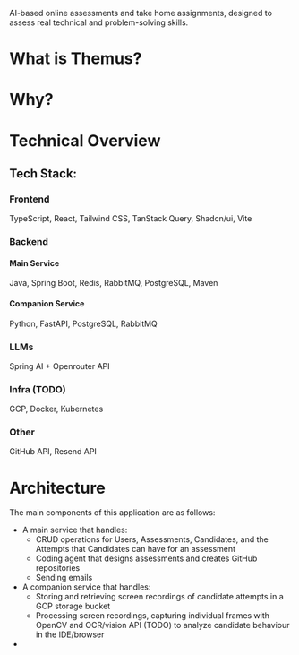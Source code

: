 AI-based online assessments and take home assignments, designed to assess real technical and problem-solving skills.

# What is Themus?

# Why?

# Technical Overview

## Tech Stack:

### Frontend
TypeScript, React, Tailwind CSS, TanStack Query, Shadcn/ui, Vite
### Backend
#### Main Service
Java, Spring Boot, Redis, RabbitMQ, PostgreSQL, Maven
#### Companion Service
Python, FastAPI, PostgreSQL, RabbitMQ
### LLMs
Spring AI + Openrouter API
### Infra (TODO)
GCP, Docker, Kubernetes
### Other
GitHub API, Resend API

# Architecture
The main components of this application are as follows:
- A main service that handles:
    - CRUD operations for Users, Assessments, Candidates, and the Attempts that Candidates can have for an assessment
    - Coding agent that designs assessments and creates GitHub repositories
    - Sending emails
- A companion service that handles:
    - Storing and retrieving screen recordings of candidate attempts in a GCP storage bucket
    - Processing screen recordings, capturing individual frames with OpenCV and OCR/vision API (TODO) to analyze candidate behaviour in the IDE/browser
- 